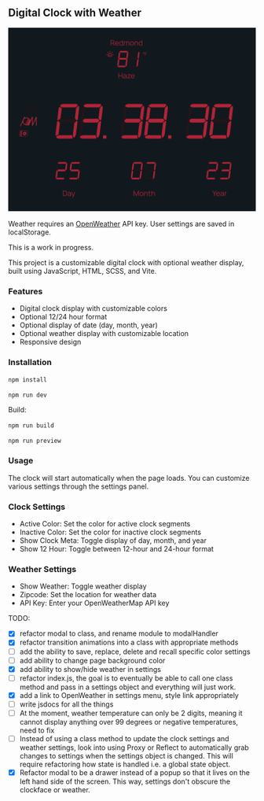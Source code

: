 ## Digital Clock with Weather

!['Screenshot'](https://github.com/mozrelic/vanilla-js-lcd-clock/blob/main/Screenshot.png)

Weather requires an [OpenWeather](https://openweathermap.org/) API key.
User settings are saved in localStorage.

This is a work in progress.

This project is a customizable digital clock with optional weather display, built using JavaScript, HTML, SCSS, and Vite.

### Features

-   Digital clock display with customizable colors
-   Optional 12/24 hour format
-   Optional display of date (day, month, year)
-   Optional weather display with customizable location
-   Responsive design

### Installation

`npm install`

`npm run dev`

Build:

`npm run build`

`npm run preview`

### Usage

The clock will start automatically when the page loads. You can customize various settings through the settings panel.

### Clock Settings

-   Active Color: Set the color for active clock segments
-   Inactive Color: Set the color for inactive clock segments
-   Show Clock Meta: Toggle display of day, month, and year
-   Show 12 Hour: Toggle between 12-hour and 24-hour format

### Weather Settings

-   Show Weather: Toggle weather display
-   Zipcode: Set the location for weather data
-   API Key: Enter your OpenWeatherMap API key

TODO:

-   [x] refactor modal to class, and rename module to modalHandler
-   [x] refactor transition animations into a class with appropriate methods
-   [ ] add the ability to save, replace, delete and recall specific color settings
-   [ ] add ability to change page background color
-   [x] add ability to show/hide weather in settings
-   [ ] refactor index.js, the goal is to eventually be able to call one class method and pass in a settings object and everything will just work.
-   [x] add a link to OpenWeather in settings menu, style link appropriately
-   [ ] write jsdocs for all the things
-   [ ] At the moment, weather temperature can only be 2 digits, meaning it cannot display anything over 99 degrees or negative temperatures, need to fix
-   [ ] Instead of using a class method to update the clock settings and weather settings, look into using Proxy or Reflect to automatically grab changes to settings when the settings object is changed. This will require refactoring how state is handled i.e. a global state object.
-   [x] Refactor modal to be a drawer instead of a popup so that it lives on the left hand side of the screen. This way, settings don't obscure the clockface or weather.
